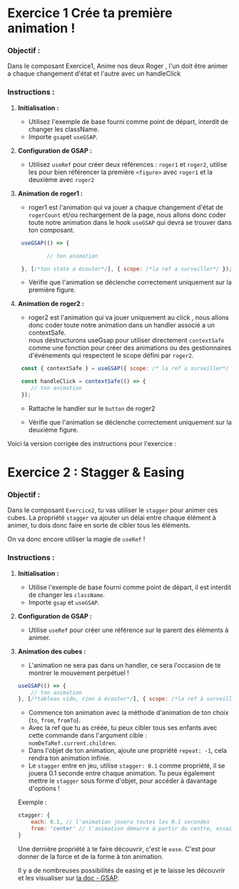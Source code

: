 # Exercice 1 Crée ta première animation ! 

### Objectif :
Dans le composant Exercice1,
Anime nos deux Roger , l'un doit être animer a chaque changement d'état et l'autre avec un handleClick 

### Instructions :

1. **Initialisation :**
   - Utilisez l'exemple de base fourni comme point de départ, interdit de changer les className.
   - Importe `gsap`et `useGSAP`.

2. **Configuration de GSAP :**
   - Utilisez `useRef` pour créer deux références : `roger1` et `roger2`, utilise les pour bien référencer la première `<figure>` avec `roger1` et la deuxième avec `roger2`

3. **Animation de roger1 :**
   - roger1 est l'animation qui va jouer a chaque changement d'état de `rogerCount` et/ou rechargement de la page, nous allons donc coder toute notre animation dans le hook `useGSAP` qui devra se trouver dans ton composant.

   ```javascript  
    useGSAP(() => {

            // ton animation

    }, [/*ton state a écouter*/], { scope: /*la ref a surveiller*/ });
    ```

   - Vérifie que l'animation se déclenche correctement uniquement sur la première figure.

4. **Animation de roger2 :**
   - roger2 est l'animation qui va jouer uniquement au click , nous allons donc coder toute notre animation dans un handler associé a un contextSafe.  
    nous déstructurons useGsap pour utiliser directement `contextSafe` comme une fonction pour créer des animations ou des gestionnaires d'événements qui respectent le scope défini par `roger2`.

   ```javascript  
    const { contextSafe } = useGSAP({ scope: /* la ref a surveiller*/ });

    const handleClick = contextSafe(() => {
       // ton animation 
    });

    ```

    - Rattache le handler sur le `button` de roger2

   - Vérifie que l'animation se déclenche correctement uniquement sur la deuxième figure.

Voici la version corrigée des instructions pour l'exercice :

# Exercice 2 : Stagger & Easing

### Objectif :
Dans le composant `Exercice2`, tu vas utiliser le `stagger` pour animer ces cubes. La propriété `stagger` va ajouter un délai entre chaque élément à animer, tu dois donc faire en sorte de cibler tous les éléments.

On va donc encore utiliser la magie de `useRef` !

### Instructions :

1. **Initialisation :**
   - Utilise l'exemple de base fourni comme point de départ, il est interdit de changer les `className`.
   - Importe `gsap` et `useGSAP`.

2. **Configuration de GSAP :**
   - Utilise `useRef` pour créer une référence sur le parent des éléments à animer.

3. **Animation des cubes :**
   - L'animation ne sera pas dans un handler, ce sera l'occasion de te montrer le mouvement perpétuel !

    ```javascript  
    useGSAP(() => {
        // ton animation
    }, [/*tableau vide, rien à écouter*/], { scope: /*la ref à surveiller*/ });
    ```

   - Commence ton animation avec la méthode d'animation de ton choix (`to`, `from`, `fromTo`).
   - Avec la ref que tu as créée, tu peux cibler tous ses enfants avec cette commande dans l'argument cible : `nomDeTaRef.current.children`.
   - Dans l'objet de ton animation, ajoute une propriété `repeat: -1`, cela rendra ton animation infinie.
   - Le `stagger` entre en jeu, utilise `stagger: 0.1` comme propriété, il se jouera 0.1 seconde entre chaque animation. Tu peux également mettre le `stagger` sous forme d'objet, pour accéder à davantage d'options !

    Exemple :

    ```javascript
    stagger: {
        each: 0.1, // l'animation jouera toutes les 0.1 secondes
        from: 'center' // l'animation démarre à partir du centre, essaie ("start", "center", "edges", "random", ou "end")
    }
    ```

   Une dernière propriété à te faire découvrir, c'est le `ease`. C'est pour donner de la force et de la forme à ton animation.

   Il y a de nombreuses possibilités de easing et je te laisse les découvrir et les visualiser sur [la doc - GSAP](https://gsap.com/resources/getting-started/Easing).

